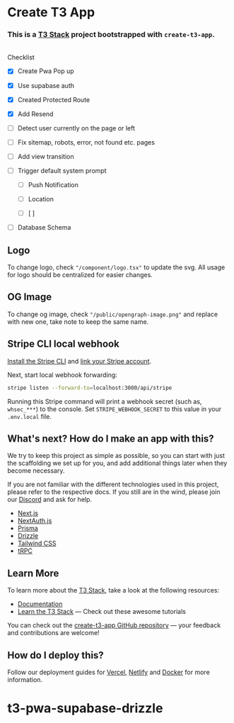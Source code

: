 # Create T3 App

### This is a [T3 Stack](https://create.t3.gg/) project bootstrapped with `create-t3-app`.

\
Checklist

-   [x] Create Pwa Pop up

-   [x] Use supabase auth

-   [x] Created Protected Route

-   [x] Add Resend

-   [ ] Detect user currently on the page or left

-   [ ] Fix sitemap, robots, error, not found etc. pages

-   [ ] Add view transition

-   [ ] Trigger default system prompt

    -   [ ] Push Notification

    -   [ ] Location

    -   [ ] \[ \]

-   [ ] Database Schema

## Logo

To change logo, check `"/component/logo.tsx"` to update the svg. All usage for logo should be centralized for easier changes.

## OG Image

To change og image, check `"/public/opengraph-image.png"` and replace with new one, take note to keep the same name.

## Stripe CLI local webhook

[Install the Stripe CLI](https://stripe.com/docs/stripe-cli) and [link your Stripe account](https://stripe.com/docs/stripe-cli#login-account).

Next, start local webhook forwarding:

```bash
stripe listen --forward-to=localhost:3000/api/stripe
```

Running this Stripe command will print a webhook secret (such as, `whsec_***`) to the console. Set `STRIPE_WEBHOOK_SECRET` to this value in your `.env.local` file.

## What's next? How do I make an app with this?

We try to keep this project as simple as possible, so you can start with just the scaffolding we set up for you, and add additional things later when they become necessary.

If you are not familiar with the different technologies used in this project, please refer to the respective docs. If you still are in the wind, please join our [Discord](https://t3.gg/discord) and ask for help.

-   [Next.js](https://nextjs.org)
-   [NextAuth.js](https://next-auth.js.org)
-   [Prisma](https://prisma.io)
-   [Drizzle](https://orm.drizzle.team)
-   [Tailwind CSS](https://tailwindcss.com)
-   [tRPC](https://trpc.io)

## Learn More

To learn more about the [T3 Stack](https://create.t3.gg/), take a look at the following resources:

-   [Documentation](https://create.t3.gg/)
-   [Learn the T3 Stack](https://create.t3.gg/en/faq#what-learning-resources-are-currently-available) — Check out these awesome tutorials

You can check out the [create-t3-app GitHub repository](https://github.com/t3-oss/create-t3-app) — your feedback and contributions are welcome!

## How do I deploy this?

Follow our deployment guides for [Vercel](https://create.t3.gg/en/deployment/vercel), [Netlify](https://create.t3.gg/en/deployment/netlify) and [Docker](https://create.t3.gg/en/deployment/docker) for more information.

# t3-pwa-supabase-drizzle
